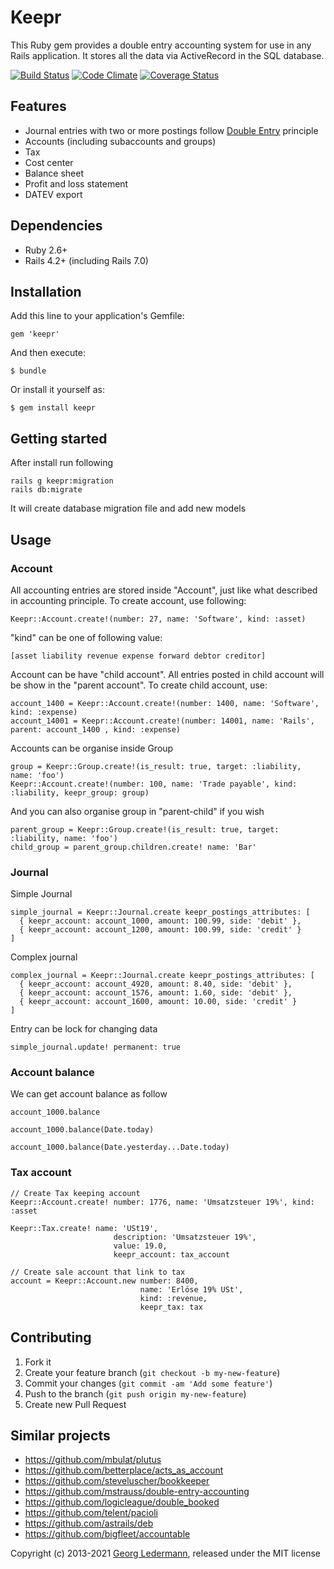 # Keepr

This Ruby gem provides a double entry accounting system for use in any Rails application. It stores all the data via ActiveRecord in the SQL database.

[![Build Status](https://github.com/ledermann/keepr/workflows/Test/badge.svg?branch=master)](https://github.com/ledermann/keepr/actions)
[![Code Climate](https://codeclimate.com/github/ledermann/keepr/badges/gpa.svg)](https://codeclimate.com/github/ledermann/keepr)
[![Coverage Status](https://coveralls.io/repos/github/ledermann/keepr/badge.svg?branch=master)](https://coveralls.io/github/ledermann/keepr?branch=master)

## Features

* Journal entries with two or more postings follow [Double Entry](https://www.accountingcoach.com/blog/what-is-the-double-entry-system) principle
* Accounts (including subaccounts and groups)
* Tax
* Cost center
* Balance sheet
* Profit and loss statement
* DATEV export


## Dependencies

* Ruby 2.6+
* Rails 4.2+ (including Rails 7.0)


## Installation

Add this line to your application's Gemfile:

    gem 'keepr'

And then execute:

    $ bundle

Or install it yourself as:

    $ gem install keepr


## Getting started

After install run following

	rails g keepr:migration
	rails db:migrate

It will create database migration file and add new models

## Usage
### Account
All accounting entries are stored inside "Account", just like what described in accounting principle. To create account, use following:

	Keepr::Account.create!(number: 27, name: 'Software', kind: :asset)

"kind" can be one of following value:

	[asset liability revenue expense forward debtor creditor]

Account can be have "child account". All entries posted in child account will be show in the "parent account".
To create child account, use:

	account_1400 = Keepr::Account.create!(number: 1400, name: 'Software', kind: :expense)
	account_14001 = Keepr::Account.create!(number: 14001, name: 'Rails', parent: account_1400 , kind: :expense)

Accounts can be organise inside Group

	group = Keepr::Group.create!(is_result: true, target: :liability, name: 'foo')
	Keepr::Account.create!(number: 100, name: 'Trade payable', kind: :liability, keepr_group: group)

And you can also organise group in "parent-child" if you wish

	parent_group = Keepr::Group.create!(is_result: true, target: :liability, name: 'foo')
	child_group = parent_group.children.create! name: 'Bar'

### Journal


Simple Journal

    simple_journal = Keepr::Journal.create keepr_postings_attributes: [
      { keepr_account: account_1000, amount: 100.99, side: 'debit' },
      { keepr_account: account_1200, amount: 100.99, side: 'credit' }
    ]


Complex journal

    complex_journal = Keepr::Journal.create keepr_postings_attributes: [
      { keepr_account: account_4920, amount: 8.40, side: 'debit' },
      { keepr_account: account_1576, amount: 1.60, side: 'debit' },
      { keepr_account: account_1600, amount: 10.00, side: 'credit' }
    ]

Entry can be lock for changing data

	simple_journal.update! permanent: true


### Account balance
We can get account balance as follow

	account_1000.balance

	account_1000.balance(Date.today)

	account_1000.balance(Date.yesterday...Date.today)

### Tax account

	// Create Tax keeping account
	Keepr::Account.create! number: 1776, name: 'Umsatzsteuer 19%', kind: :asset

	Keepr::Tax.create! name: 'USt19',
	                       description: 'Umsatzsteuer 19%',
	                       value: 19.0,
	                       keepr_account: tax_account

	// Create sale account that link to tax
	account = Keepr::Account.new number: 8400,
                                 name: 'Erlöse 19% USt',
                                 kind: :revenue,
                                 keepr_tax: tax




## Contributing

1. Fork it
2. Create your feature branch (`git checkout -b my-new-feature`)
3. Commit your changes (`git commit -am 'Add some feature'`)
4. Push to the branch (`git push origin my-new-feature`)
5. Create new Pull Request


## Similar projects

* https://github.com/mbulat/plutus
* https://github.com/betterplace/acts_as_account
* https://github.com/steveluscher/bookkeeper
* https://github.com/mstrauss/double-entry-accounting
* https://github.com/logicleague/double_booked
* https://github.com/telent/pacioli
* https://github.com/astrails/deb
* https://github.com/bigfleet/accountable


Copyright (c) 2013-2021 [Georg Ledermann](https://ledermann.dev), released under the MIT license
